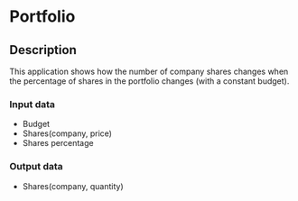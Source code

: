 # Portfolio 

## Description

This application shows how the number of company shares changes
when the percentage of shares in the portfolio changes (with a constant budget).

### Input data

- Budget
- Shares(company, price)
- Shares percentage

### Output data

- Shares(company, quantity)
